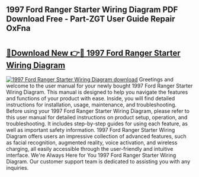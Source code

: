 ## 1997 Ford Ranger Starter Wiring Diagram PDF Download Free - Part-ZGT User Guide Repair OxFna

# <h2><a href="http://dfmzm1.blite.top/?on=1997+Ford+Ranger+Starter+Wiring+Diagram">🔗Download New 👉🔴 1997 Ford Ranger Starter Wiring Diagram</a></h2>

[![1997 Ford Ranger Starter Wiring Diagram download](https://i.imgur.com/lujVjoI.png)](http://dfmzm1.blite.top/?on=1997+Ford+Ranger+Starter+Wiring+Diagram)
Greetings and welcome to the user manual for your newly bought 1997 Ford Ranger Starter Wiring Diagram. This manual is designed to help you navigate the features and functions of your product with ease. Inside, you will find detailed instructions for installation, usage, maintenance, and troubleshooting. Before using your 1997 Ford Ranger Starter Wiring Diagram, please refer to this user manual for detailed instructions on product setup, operation, and troubleshooting. It includes step-by-step guides for using each feature, as well as important safety information. 1997 Ford Ranger Starter Wiring Diagram offers users an impressive collection of advanced features, such as facial recognition, augmented reality, voice activation, and wireless charging, all easily accessible through the user-friendly and intuitive interface. We're Always Here for You 1997 Ford Ranger Starter Wiring Diagram. Our customer support team is dedicated to assisting you with any inquiries.
